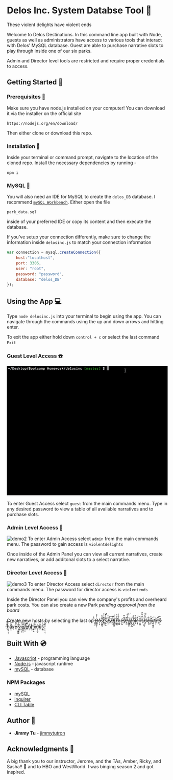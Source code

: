 # Delos Inc. System Databse Tool :robot: 
These violent delights have violent ends 

Welcome to Delos Destinations. In this command line app built with Node, guests as well as administrators have access to various tools that interact with Delos' MySQL database. Guest are able to purchase narrative slots to play through inside one of our six parks. 

Admin and Director level tools are restricted and require proper credentials to access.

## Getting Started :floppy_disk:

### Prerequisites :open_file_folder:
Make sure you have node.js installed on your computer! You can download it via the installer on the official site
```
https://nodejs.org/en/download/
```

Then either clone or download this repo.

### Installation :file_folder:
Inside your terminal or command prompt, navigate to the location of the cloned repo. Install the necessary dependencies by running - 
```
npm i
```

### MySQL :dolphin:
You will also need an IDE for MySQL to create the `delos_DB` database. I recommend [`mySQL Workbench`](https://www.mysql.com/products/workbench/). Either open the file
```
park_data.sql
```
inside of your preferred IDE or copy its content and then execute the database.

If you've setup your connection differently, make sure to change the information inside `delosinc.js` to match your connection information
```javascript
var connection = mysql.createConnection({
	host:"localhost",
	port: 3306,
	user: "root",
	password: "password",
	database: "delos_DB"
});
```

## Using the App :computer:

Type `node delosinc.js` into your terminal to begin using the app. You can navigate through the commands using the up and down arrows and hitting enter. 

To exit the app either hold down `control + c` or select the last command `Exit`

### Guest Level Access :telephone:
![demo1](gifs/demo1.gif)

To enter Guest Access select `guest` from the main commands menu. Type in any desired password to view a table of all available narratives and to purchase slots.

### Admin Level Access :satellite:
![demo2](gifs/demo2.gif)
To enter Admin Access select `admin` from the main commands menu. The password to gain access is `violentdelights`

Once inside of the Admin Panel you can view all current narratives, create new narratives, or add additonal slots to a select narrative.

### Director Level Access :no_entry_sign:
![demo3](gifs/demo3.gif)
To enter Director Access select `director` from the main commands menu. The password for director access is `violentends`

Inside the Director Panel you can view the company's profits and overheard park costs. You can also create a new Park *pending approval from the board*

Create new hosts by selecting the last op ̵͈̭̠̃͂̔ͅH̸͇̻͚̜̦͗̀͒́o̶̹̣͓͊s̷̢̰̲̳͉̿̎͋t̸̪̼͎͌̆̉̍͝ş̷̬̹̬̿̓̽͊́ ̸͉͔̍̋͗͛w̸͈̌̔̃į̶͂̄́̎l̸̖̯͍̖̇̿ͅl̵̡̲̼͍̜̆̇̋͐ ̷̤̭̥̌ț̵͍̲́̀̓̂̕ͅh̷̞̳͍̾̑̀̓e̶̤̩͖͠s̸̯̓͊̿ḛ̶̛͚̈͌ ̸̯̳̲̯͙́͋̐͆͠v̸̮̰̀͝ͅį̷̠̺͉̻̍o̵̫͔̲̺̓͂̏̐̚l̶̛̼̘͋̈̇é̴͕͎̂͂͠ṇ̵͍͇̋̆̔t̶̩͋͋̌͂͒ ̸͎̗͖̬̹͛͛̓̉d̵̗̈́̇͒͆͘ͅȩ̶̣̩̾̐ḷ̶̮̙̈́͘i̴̛̮̅͝g̸̢̛͖͉̪̦h̷̼̩̜͝t̵̠̗̿͝ŝ̵̗̦̤̣̄̚ ̶̞̋̃̓͆h̷͖̺͓͊͂̇͝ͅͅã̴̬̯̎͛̚͝v̷͕̕ḙ̴̔͂͂ ̵̦̹͚̳͚͌́́̀̅v̵͚̳̊i̴̮̘͔̗̹̍́̊o̵̳͚͕̞̿͋́͝l̸̛̟̬͎̩̏͝e̸̳̓͆̈́n̸̬̰̅́t̸̨̺͒ ̶̧̢̯̜̇̈ȩ̷͛͂͐̅n̶̗̖͎̫͝ͅd̴̪̑̓̎ŝ̷̮͇͝.̵̠̜͉̞͔̂͂̑̊̀




## Built With :cd:
* [Javascript](https://www.javascript.com/) - programming language
* [Node.js](https://nodejs.org/en/) - javascript runtime
* [mySQL](https://www.mysql.com/) - database

### NPM Packages
* [mySQL](https://www.npmjs.com/package/mysql)
* [inquirer](https://www.npmjs.com/package/inquirer)
* [CLI Table](https://www.npmjs.com/package/cli-table)

## Author :key:
* **Jimmy Tu** - [jimmytutron](https://github.com/jimmytutron)


## Acknowledgments :pray:
A big thank you to our instructor, Jerome, and the TAs, Amber, Ricky, and Sasha!!  :grimacing:
and to HBO and WestWorld. I was binging season 2 and got inspired.
